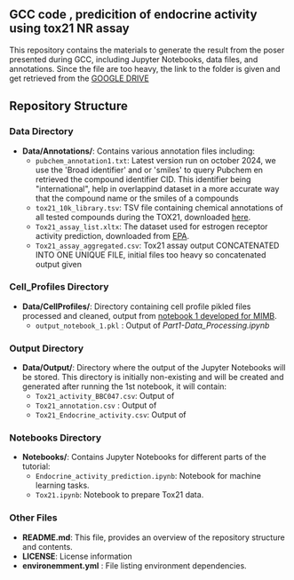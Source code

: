 ## GCC code , predicition of endocrine activity using tox21 NR assay 

This repository contains the materials to generate the result from the poser presented during GCC, including Jupyter Notebooks, data files, and annotations.
Since the file are too heavy, the link to the folder is given and get retrieved from the [GOOGLE DRIVE](https://drive.google.com/drive/folders/1yZM5IiQcOTA_glRf9iDWoc4F_oceoGRP?usp=sharing)
## Repository Structure

### Data Directory
- **Data/Annotations/**: Contains various annotation files including:
  - `pubchem_annotation1.txt`: Latest version run on october 2024, we use the 'Broad identifier' and or 'smiles' to query Pubchem en retrieved the compound identifier CID. This identifier being "international", help in overlappind dataset in a more accurate way that the compound name or the smiles of a compounds
  - `tox21_10k_library.tsv`: TSV file containing chemical annotations of all tested compounds during the TOX21, downloaded [here]().
  - `Tox21_assay_list.xltx`: The dataset used for estrogen receptor activity prediction, downloaded from [EPA]().
  - `Tox21_assay_aggregated.csv`: Tox21 assay output CONCATENATED INTO ONE UNIQUE FILE, initial files too heavy so concatenated output given 


### Cell_Profiles Directory
- **Data/CellProfiles/**: Directory containing cell profile pikled files processed and cleaned, output from [notebook 1 developed for MIMB](https://github.com/volkamerlab/MIMB_cellpainting_tutorial/blob/main/Notebooks/Part1-Data_Processing.ipynb).
  - `output_notebook_1.pkl` : Output of _Part1-Data_Processing.ipynb_ 
        

### Output Directory
- **Data/Output/**: Directory where the output of the Jupyter Notebooks will be stored. This directory is initially non-existing and will be created and generated after running the 1st notebook, it will contain:
  - `Tox21_activity_BBC047.csv`: Output of 
  - `Tox21_annotation.csv` : Output of 
  - `Tox21_Endocrine_activity.csv`: Output of 

### Notebooks Directory
- **Notebooks/**: Contains Jupyter Notebooks for different parts of the tutorial:
  - `Endocrine_activity_prediction.ipynb`: Notebook for machine learning tasks.
  - `Tox21.ipynb`:  Notebook to prepare Tox21 data.


### Other Files

- **README.md**: This file, provides an overview of the repository structure and contents.
- **LICENSE**: License information 
- **environemment.yml** : File listing environment dependencies.
